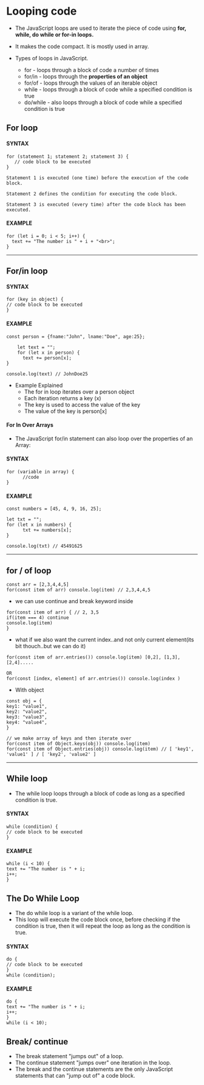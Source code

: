 # Looping code

- The JavaScript loops are used to iterate the piece of code using **for, while, do while or for-in loops.**
- It makes the code compact. It is mostly used in array.

- Types of loops in JavaScript.
  - for - loops through a block of code a number of times
  - for/in - loops through the **properties of an object**
  - for/of - loops through the values of an iterable object
  - while - loops through a block of code while a specified condition is true
  - do/while - also loops through a block of code while a specified condition is true

## For loop

#### **SYNTAX**

```
for (statement 1; statement 2; statement 3) {
   // code block to be executed
}

Statement 1 is executed (one time) before the execution of the code block.

Statement 2 defines the condition for executing the code block.

Statement 3 is executed (every time) after the code block has been executed.
```

#### **EXAMPLE**

```
for (let i = 0; i < 5; i++) {
  text += "The number is " + i + "<br>";
}
```

---

## For/in loop

#### **SYNTAX**

```
for (key in object) {
// code block to be executed
}
```

#### **EXAMPLE**

```
const person = {fname:"John", lname:"Doe", age:25};

    let text = "";
    for (let x in person) {
      text += person[x];
}

console.log(text) // JohnDoe25
```

- Example Explained
  - The for in loop iterates over a person object
  - Each iteration returns a key (x)
  - The key is used to access the value of the key
  - The value of the key is person[x]

#### **For In Over Arrays**

- The JavaScript for/in statement can also loop over the properties of an Array:

#### **SYNTAX**

```
for (variable in array) {
      //code
}
```

#### **EXAMPLE**

```
const numbers = [45, 4, 9, 16, 25];

let txt = "";
for (let x in numbers) {
      txt += numbers[x];
}

console.log(txt) // 45491625
```

---

## for / of loop

```
const arr = [2,3,4,4,5]
for(const item of arr) console.log(item) // 2,3,4,4,5
```

- we can use continue and break keyword inside

```
for(const item of arr) { // 2, 3,5
if(item === 4) continue
console.log(item)
}
```

- what if we also want the current index..and not only current element(its bit thouch..but we can do it)

```
for(const item of arr.entries()) console.log(item) [0,2], [1,3], [2,4].....

OR
for(const [index, element] of arr.entries()) console.log(index )
```

- With object

```
const obj = {
key1: "value1",
key2: "value2",
key3: "value3",
key4: "value4",
}

// we make array of keys and then iterate over
for(const item of Object.keys(obj)) console.log(item)
for(const item of Object.entries(obj)) console.log(item) // [ 'key1', 'value1' ] / [ 'key2', 'value2' ]
```

---

## While loop

- The while loop loops through a block of code as long as a specified condition is true.

#### **SYNTAX**

```
while (condition) {
// code block to be executed
}
```

#### **EXAMPLE**

```
while (i < 10) {
text += "The number is " + i;
i++;
}
```

## The Do While Loop

- The do while loop is a variant of the while loop.
- This loop will execute the code block once, before checking if the condition is true, then it will repeat the loop as long as the condition is true.

#### **SYNTAX**

```
do {
// code block to be executed
}
while (condition);
```

#### **EXAMPLE**

```
do {
text += "The number is " + i;
i++;
}
while (i < 10);
```

## Break/ continue

- The break statement "jumps out" of a loop.
- The continue statement "jumps over" one iteration in the loop.
- The break and the continue statements are the only JavaScript statements that can "jump out of" a code block.
